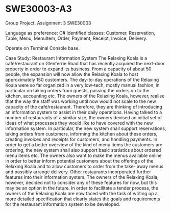 # SWE30003-A3
Group Project, Assignment 3 SWE30003

Language as preference: C#
Identified classes: Customer, Reservation, Table, Menu, MenuItem, Order, Payment, Receipt, Invoice, Delivery.

Operate on Terminal Console base.

Case Study: Restaurant Information System
The Relaxing Koala is a café/restaurant on Glenferrie Road that has recently acquired the next-door property in order to expand its business. From a capacity of
about 50 people, the expansion will now allow the Relaxing Koala to host approximately 150 customers.
The day-to-day operations of the Relaxing Koala were so far organized in a very low-tech, mostly manual fashion, in particular on taking orders from guests, passing the
orders on to the kitchen, accounting etc. The owners of the Relaxing Koala, however, realise that the way the staff was working until now would not scale to the
new capacity of the café/restaurant. Therefore, they are thinking of introducing an information system to assist in their daily operations.
Having talked to a number of restaurants of a similar size, the owners devised an initial set of ideas of what processes they would like to have covered with the new
information system. In particular, the new system shall support reservations, taking orders from customers, informing the kitchen about these orders, creating invoices
and receipts for customers, and handling payments. In order to get a better overview of the kind of menu items the customers are ordering, the new system shall also
support basic statistics about ordered menu items etc. The owners also want to make the menus available online in order to better inform potential customers about
the offerings of the Relaxing Koala and to allow customers to order from the take- away menus and possibly arrange delivery.
Other restaurants incorporated further features into their information system. The owners of the Relaxing Koala, however, decided not to consider any of these
features for now, but this may be an option in the future.
In order to facilitate a tender process, the owners of the Relaxing Koala are now faced with the task of writing up a more detailed specification that clearly states the
goals and requirements for the restaurant information system to be developed.

